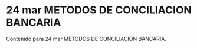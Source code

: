 # 24 mar  METODOS DE CONCILIACION BANCARIA

Contenido para 24 mar  METODOS DE CONCILIACION BANCARIA.